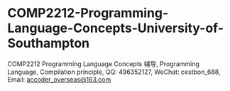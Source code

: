 # COMP2212-Programming-Language-Concepts-University-of-Southampton
COMP2212 Programming Language Concepts 辅导, Programming Language, Compilation principle, QQ: 496352127, WeChat: cestbon_688, Email: accoder_overseas@163.com
